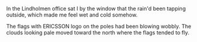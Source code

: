 In the Lindholmen office sat I by the window that the rain'd been tapping outside, which made me feel wet and cold somehow.

The flags with ERICSSON logo on the poles had been blowing wobbly. The clouds looking pale moved toward the north where the flags tended to fly.
